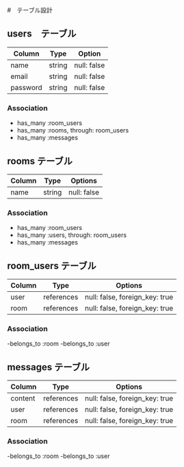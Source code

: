 #　テーブル設計

## users　テーブル

| Column   | Type   | Option      |
| -------- | ------ | ----------- |
| name     | string | null: false |
| email    | string | null: false |
| password | string | null: false |

### Association

- has_many :room_users
- has_many :rooms, through: room_users
- has_many :messages

## rooms テーブル

| Column | Type   | Options     |
| ------ | ------ | ----------- |
| name   | string | null: false |

### Association

- has_many :room_users
- has_many :users, through: room_users
- has_many :messages

## room_users テーブル

| Column | Type       | Options                        |
| ------ | ---------- | ------------------------------ |
| user   | references | null: false, foreign_key: true |
| room   | references | null: false, foreign_key: true |

### Association

-belongs_to :room
-belongs_to :user

## messages テーブル

| Column  | Type       | Options                        |
| ------ | ---------- | ------------------------------ |
| content | references | null: false, foreign_key: true |
| user    | references | null: false, foreign_key: true |
| room    | references | null: false, foreign_key: true |

### Association

-belongs_to :room
-belongs_to :user